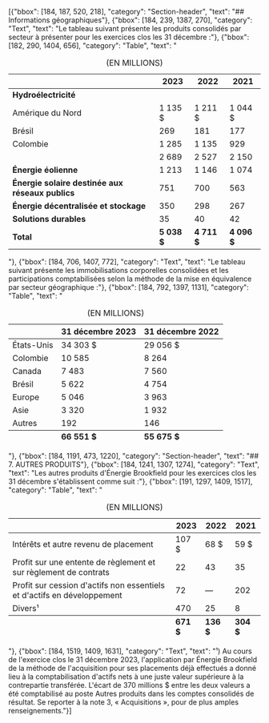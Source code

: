 [{"bbox": [184, 187, 520, 218], "category": "Section-header", "text": "## Informations géographiques"}, {"bbox": [184, 239, 1387, 270], "category": "Text", "text": "Le tableau suivant présente les produits consolidés par secteur à présenter pour les exercices clos les 31 décembre :"}, {"bbox": [182, 290, 1404, 656], "category": "Table", "text": "<table><caption>(EN MILLIONS)</caption><thead><tr><th></th><th>2023</th><th>2022</th><th>2021</th></tr></thead><tbody><tr><td><strong>Hydroélectricité</strong></td><td></td><td></td><td></td></tr><tr><td>Amérique du Nord</td><td>1 135 $</td><td>1 211 $</td><td>1 044 $</td></tr><tr><td>Brésil</td><td>269</td><td>181</td><td>177</td></tr><tr><td>Colombie</td><td>1 285</td><td>1 135</td><td>929</td></tr><tr><td></td><td>2 689</td><td>2 527</td><td>2 150</td></tr><tr><td><strong>Énergie éolienne</strong></td><td>1 213</td><td>1 146</td><td>1 074</td></tr><tr><td><strong>Énergie solaire destinée aux réseaux publics</strong></td><td>751</td><td>700</td><td>563</td></tr><tr><td><strong>Énergie décentralisée et stockage</strong></td><td>350</td><td>298</td><td>267</td></tr><tr><td><strong>Solutions durables</strong></td><td>35</td><td>40</td><td>42</td></tr><tr><td><strong>Total</strong></td><td><strong>5 038 $</strong></td><td><strong>4 711 $</strong></td><td><strong>4 096 $</strong></td></tr></tbody></table>"}, {"bbox": [184, 706, 1407, 772], "category": "Text", "text": "Le tableau suivant présente les immobilisations corporelles consolidées et les participations comptabilisées selon la méthode de la mise en équivalence par secteur géographique :"}, {"bbox": [184, 792, 1397, 1131], "category": "Table", "text": "<table><caption>(EN MILLIONS)</caption><thead><tr><th></th><th>31 décembre 2023</th><th>31 décembre 2022</th></tr></thead><tbody><tr><td>États-Unis</td><td>34 303 $</td><td>29 056 $</td></tr><tr><td>Colombie</td><td>10 585</td><td>8 264</td></tr><tr><td>Canada</td><td>7 483</td><td>7 560</td></tr><tr><td>Brésil</td><td>5 622</td><td>4 754</td></tr><tr><td>Europe</td><td>5 046</td><td>3 963</td></tr><tr><td>Asie</td><td>3 320</td><td>1 932</td></tr><tr><td>Autres</td><td>192</td><td>146</td></tr></tbody><tfoot><tr><td></td><td><strong>66 551 $</strong></td><td><strong>55 675 $</strong></td></tr></tfoot></table>"}, {"bbox": [184, 1191, 473, 1220], "category": "Section-header", "text": "## 7. AUTRES PRODUITS"}, {"bbox": [184, 1241, 1307, 1274], "category": "Text", "text": "Les autres produits d'Énergie Brookfield pour les exercices clos les 31 décembre s'établissent comme suit :"}, {"bbox": [191, 1297, 1409, 1517], "category": "Table", "text": "<table><caption>(EN MILLIONS)</caption><thead><tr><th></th><th>2023</th><th>2022</th><th>2021</th></tr></thead><tbody><tr><td>Intérêts et autre revenu de placement</td><td>107 $</td><td>68 $</td><td>59 $</td></tr><tr><td>Profit sur une entente de règlement et sur règlement de contrats</td><td>22</td><td>43</td><td>35</td></tr><tr><td>Profit sur cession d'actifs non essentiels et d'actifs en développement</td><td>72</td><td>—</td><td>202</td></tr><tr><td>Divers¹</td><td>470</td><td>25</td><td>8</td></tr></tbody><tfoot><tr><td></td><td><strong>671 $</strong></td><td><strong>136 $</strong></td><td><strong>304 $</strong></td></tr></tfoot></table>"}, {"bbox": [184, 1519, 1409, 1631], "category": "Text", "text": "¹) Au cours de l'exercice clos le 31 décembre 2023, l'application par Énergie Brookfield de la méthode de l'acquisition pour ses placements déjà effectués a donné lieu à la comptabilisation d'actifs nets à une juste valeur supérieure à la contrepartie transférée. L'écart de 370 millions $ entre les deux valeurs a été comptabilisé au poste Autres produits dans les comptes consolidés de résultat. Se reporter à la note 3, « Acquisitions », pour de plus amples renseignements."}]